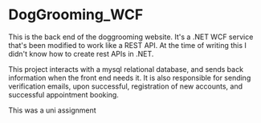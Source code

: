 # DogGrooming_WCF

This is the back end of the doggrooming website. It's a .NET WCF service that's been modified to work like a REST API. At the time of writing this I didn't know how to create rest APIs in .NET.

This project interacts with a mysql relational database, and sends back information when the front end needs it. It is also responsible for sending verification emails, upon successful, registration of new accounts, and successful appointment booking.

This was a uni assignment

